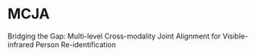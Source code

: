 # MCJA
Bridging the Gap: Multi-level Cross-modality Joint Alignment for Visible-infrared Person Re-identification
